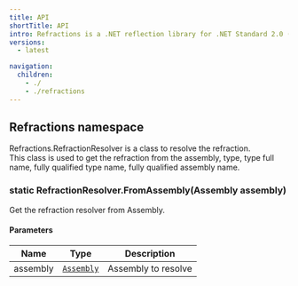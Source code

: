 ```yaml
---
title: API
shortTitle: API
intro: Refractions is a .NET reflection library for .NET Standard 2.0 (for Unity backward compatibles).
versions:
  - latest

navigation:
  children:
    - ./
    - ./refractions
---
```


## Refractions namespace

Refractions.RefractionResolver is a class to resolve the refraction.  
This class is used to get the refraction from the assembly, type, type full name, fully qualified type name, fully qualified assembly name.

###

### static RefractionResolver.FromAssembly(Assembly assembly)

Get the refraction resolver from Assembly.

#### Parameters

| Name     | Type                                                                                  | Description         |
| -------- | ------------------------------------------------------------------------------------- | ------------------- |
| assembly | [`Assembly`](https://learn.microsoft.com/ja-jp/dotnet/api/system.reflection.assembly) | Assembly to resolve |
